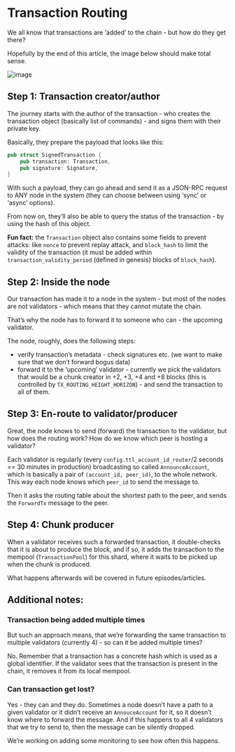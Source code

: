 # Transaction Routing

We all know that transactions are ‘added’ to the chain - but how do they get
there?

Hopefully by the end of this article, the image below should make total sense.

![image](https://user-images.githubusercontent.com/1711539/196204937-d6828382-16df-42bd-b59b-50eb2e6f07af.png)

## Step 1: Transaction creator/author

The journey starts with the author of the transaction - who creates the
transaction object (basically list of commands) - and signs them with their
private key.

Basically, they prepare the payload that looks like this:

```rust
pub struct SignedTransaction {
    pub transaction: Transaction,
    pub signature: Signature,
}
```

With such a payload, they can go ahead and send it as a JSON-RPC request to ANY
node in the system (they can choose between using ‘sync’ or ‘async’ options).

From now on, they’ll also be able to query the status of the transaction - by
using the hash of this object.

**Fun fact:** the `Transaction` object also contains some fields to prevent
attacks: like `nonce` to prevent replay attack, and `block_hash` to limit the
validity of the transaction (it must be added within
`transaction_validity_period` (defined in genesis) blocks of `block_hash`).

## Step 2: Inside the node

Our transaction has made it to a node in the system - but most of the nodes
are not validators - which means that they cannot mutate the chain.

That’s why the node has to forward it to someone who can - the upcoming
validator.

The node, roughly, does the following steps:

* verify transaction’s metadata - check signatures etc. (we want to make sure
  that we don’t forward bogus data)
* forward it to the ‘upcoming’ validator - currently we pick the validators that
  would be a chunk creator in +2, +3, +4 and +8 blocks (this is controlled by
  `TX_ROUTING_HEIGHT_HORIZON`) - and send the transaction to all of them.

## Step 3: En-route to validator/producer

Great, the node knows to send (forward) the transaction to the validator, but
how does the routing work? How do we know which peer is hosting a validator?

Each validator is regularly (every `config.ttl_account_id_router`/2 seconds == 30
minutes in production) broadcasting so called `AnnounceAccount`, which is
basically a pair of `(account_id, peer_id)`, to the whole network. This way each
node knows which `peer_id` to send the message to.

Then it asks the routing table about the shortest path to the peer, and sends
the `ForwardTx` message to the peer.

## Step 4: Chunk producer

When a validator receives such a forwarded transaction, it double-checks that it is
about to produce the block, and if so, it adds the transaction to the mempool
(`TransactionPool`) for this shard, where it waits to be picked up when the chunk
is produced.

What happens afterwards will be covered in future episodes/articles.

## Additional notes:

### Transaction being added multiple times

But such an approach means, that we’re forwarding the same transaction to multiple
validators (currently 4) - so can it be added multiple times?

No. Remember that a transaction has a concrete hash which is used as a global
identifier. If the validator sees that the transaction is present in the chain,
it removes it from its local mempool.

### Can transaction get lost?

Yes - they can and they do. Sometimes a node doesn’t have a path to a given
validator or it didn’t receive an `AnnouceAccount` for it, so it doesn’t know
where to forward the message. And if this happens to all 4 validators that we
try to send to, then the message can be silently dropped.

We’re working on adding some monitoring to see how often this happens.
